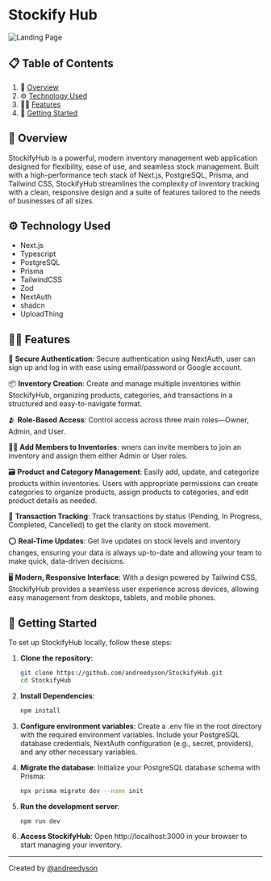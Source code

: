 
# **Stockify Hub**

![Landing Page](https://github.com/user-attachments/assets/f4ec7ad6-c3e7-4718-9aeb-11d6aa70fd6a)

## 📋 <a name="table">Table of Contents</a>

1. 📰 [Overview](#overview)
2. ⚙️ [Technology Used](#tech-stack)
3. 👩‍💻 [Features](#features)
4. 👟 [Getting Started](#started)

## <a name="overview">📰 Overview</a>

StockifyHub is a powerful, modern inventory management web application designed for flexibility, ease of use, and seamless stock management. Built with a high-performance tech stack of Next.js, PostgreSQL, Prisma, and Tailwind CSS, StockifyHub streamlines the complexity of inventory tracking with a clean, responsive design and a suite of features tailored to the needs of businesses of all sizes.


## <a name="tech-stack">⚙️ Technology Used</a>

- Next.js
- Typescript
- PostgreSQL
- Prisma
- TailwindCSS
- Zod
- NextAuth
- shadcn
- UploadThing

  
## <a name="features">👩‍💻 Features</a>

🔐 **Secure Authentication**: Secure authentication using NextAuth, user can sign up and log in with ease using email/password or Google account.

📦 **Inventory Creation**: Create and manage multiple inventories within StockifyHub, organizing products, categories, and transactions in a structured and easy-to-navigate format.

🫂 **Role-Based Access**: Control access across three main roles—Owner, Admin, and User.

🧑‍💻 **Add Members to Inventories**: wners can invite members to join an inventory and assign them either Admin or User roles.

🗃️ **Product and Category Management**: Easily add, update, and categorize products within inventories. Users with appropriate permissions can create categories to organize products, assign products to categories, and edit product details as needed.

🧾 **Transaction Tracking**: Track transactions by status (Pending, In Progress, Completed, Cancelled) to get the clarity on stock movement.

⭕ **Real-Time Updates**: Get live updates on stock levels and inventory changes, ensuring your data is always up-to-date and allowing your team to make quick, data-driven decisions.

🖥️ **Modern, Responsive Interface**: With a design powered by Tailwind CSS, StockifyHub provides a seamless user experience across devices, allowing easy management from desktops, tablets, and mobile phones.

##  <a name="started">👟 Getting Started</a>

To set up StockifyHub locally, follow these steps:

1. **Clone the repository**:
    ```bash
   git clone https://github.com/andreedyson/StockifyHub.git
   cd StockifyHub
    ```
2. **Install Dependencies**:
    ```bash
   npm install
    ```

3. **Configure environment variables**:
   Create a .env file in the root directory with the required environment variables. Include your PostgreSQL database credentials, NextAuth configuration (e.g., secret, providers), and any other necessary variables.

4. **Migrate the database**:
  Initialize your PostgreSQL database schema with Prisma:
    ```bash
    npx prisma migrate dev --name init
    ```

5. **Run the development server**:
    ```bash
   npm run dev
    ```

6. **Access StockifyHub**:
Open http://localhost:3000 in your browser to start managing your inventory.
---
Created by [@andreedyson](https://www.github.com/andreedyson)

